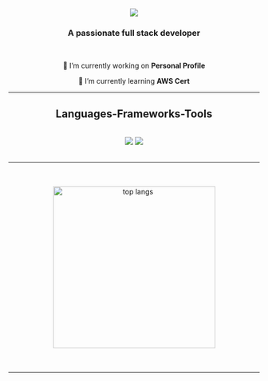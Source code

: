 

<h1 align="center">
    <img src="https://readme-typing-svg.herokuapp.com/?font=Righteous&size=35&center=true&vCenter=true&width=500&height=70&duration=4000&lines=Hi+There!+👋;+I'm+Yusuf!;" />
</h1>

<h3 align="center">A passionate full stack developer </h3>

<br/>

<div align="center">
 
 🔭 I’m currently working on **Personal Profile**
 
 🌱 I’m currently learning **AWS Cert**
 
</div>
<hr/>
<h2 align="center"> Languages-Frameworks-Tools </h2>
<br/>
<div align="center">
    <img src="https://skillicons.dev/icons?i=react,html,css,spring boot,vscode,github,tailwind" />
    <img src="https://skillicons.dev/icons?i=nodejs,javascript,java,mysql" /><br>
</div>

<br/>
<hr/>

<br>
<div align=center>
  <br/>
  <img width=325 align="center" src="https://github-readme-stats.vercel.app/api/top-langs/?username=Purifoy&layout=compact&theme=react&border_radius=10" alt="top langs" />
</div>
<br/><br/>
<hr/>
